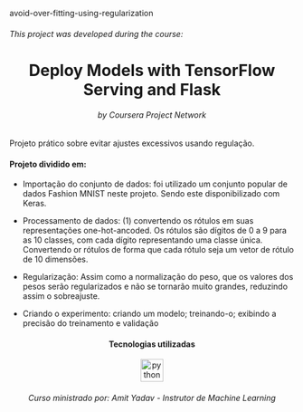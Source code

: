 avoid-over-fitting-using-regularization
<h6>This project was developed during the course: </h6>
<h1 align="center">Deploy Models with TensorFlow Serving and Flask</h1>
<h6 align="center">by Coursera Project Network</h6>

Projeto prático sobre evitar ajustes excessivos usando regulação.
<h4>Projeto dividido em:</h4>

- Importação do conjunto de dados: foi utilizado um conjunto popular de dados Fashion MNIST neste projeto. Sendo este disponibilizado com Keras.

- Processamento de dados: (1) convertendo os rótulos em suas representações one-hot-ancoded. Os rótulos são dígitos de 0 a 9 para as 10 classes, com cada dígito representando uma classe única. Convertendo or rótulos de forma que cada rótulo seja um vetor de rótulo de 10 dimensões.

- Regularização: Assim como a normalização do peso, que os valores dos pesos serão regularizados e não se tornarão muito grandes, reduzindo assim o sobreajuste.

- Criando o experimento: criando um modelo; treinando-o; exibindo a precisão do treinamento e validação

<h4 align="center">Tecnologias utilizadas</h4>
<p align="center"> 
  <a dhref="https://www.python.org" target="_blank"><img src="https://devicons.github.io/devicon/devicon.git/icons/python/python-original.svg" alt="python" width="40" height="40"/></a> 
</p>

<h6 align="center">Curso ministrado por: Amit Yadav - Instrutor de Machine Learning</h6>
